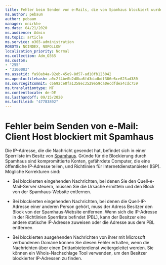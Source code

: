 ```yaml
---
title: Fehler beim Senden von e-Mails, die von Spamhaus blockiert wurden
ms.author: pebaum
author: pebaum
manager: mnirkhe
ms.date: 04/21/2020
ms.audience: Admin
ms.topic: article
ms.service: o365-administration
ROBOTS: NOINDEX, NOFOLLOW
localization_priority: Normal
ms.collection: Adm_O365
ms.custom:
- "255"
- "3100003"
ms.assetid: fa98ab4a-92eb-45e9-8d57-ad10fb123042
ms.openlocfilehash: a0c2f4be0b2d8ba6fd3dadbdf306e6ce623ad380
ms.sourcegitcommit: c6692ce0fa1358ec3529e59ca0ecdfdea4cdc759
ms.translationtype: MT
ms.contentlocale: de-DE
ms.lasthandoff: 09/15/2020
ms.locfileid: "47783802"
---
```

# <a name="error-sending-email-client-host-blocked-using-spamhaus"></a>Fehler beim Senden von e-Mail: Client Host blockiert mit Spamhaus

Die IP-Adresse, die die Nachricht gesendet hat, befindet sich in einer Sperrliste im Besitz von [Spamhaus](https://go.microsoft.com/fwlink/p/?linkid=123245). Gründe für die Blockierung durch Spamhaus sind kompromittierte Konten, gefährdete Computer, die eine öffentliche IP-Adresse teilen, und Richtlinien für Internetdienstanbieter (ISP). Mögliche Korrekturen sind:
  
- Bei blockierten eingehenden Nachrichten, bei denen Sie den Quell-e-Mail-Server steuern, müssen Sie die Ursache ermitteln und den Block von der Spamhaus-Website entfernen.

- Bei blockierten eingehenden Nachrichten, bei denen die Quell-IP-Adresse einer anderen Person gehört, muss der Adress Besitzer den Block von der Spamhaus-Website entfernen. Wenn sich die IP-Adresse in der Richtlinien Sperrliste befindet (PBL), kann der Besitzer eine andere statische IP-Adresse zuweisen oder die Adresse aus dem PBL entfernen.

- Bei blockierten ausgehenden Nachrichten von ihrer mit Microsoft verbundenen Domäne können Sie diesen Fehler erhalten, wenn die Nachrichten über einen Drittanbieterdienst weitergeleitet werden. Sie können ein Whois-Nachschlage Tool verwenden, um den Besitzer blockierter IP-Adressen zu finden.
